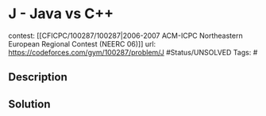 # J - Java vs C++

contest: [[CFICPC/100287/100287|2006-2007 ACM-ICPC Northeastern European Regional Contest (NEERC 06)]]
url: https://codeforces.com/gym/100287/problem/J
#Status/UNSOLVED
Tags: #

## Description

## Solution

